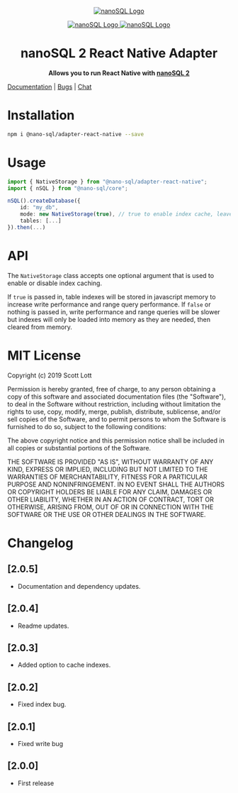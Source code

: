 <p align="center">
  <a href="https://github.com/ClickSimply/Nano-SQL/tree/2.0/packages/Core">
    <img src="https://github.com/ClickSimply/Nano-SQL/raw/2.0/graphics/logo.png" alt="nanoSQL Logo">
  </a>
</p>
<p align="center">
  <a href="https://badge.fury.io/js/%40nano-sql%2Fadapter-react-native">
    <img src="https://badge.fury.io/js/%40nano-sql%2Fadapter-react-native.svg" alt="nanoSQL Logo">
  </a>
  <a href="https://github.com/ClickSimply/@nano-sql/core/blob/master/LICENSE">
    <img src="https://img.shields.io/npm/l/express.svg?style=flat-square" alt="nanoSQL Logo">
  </a>
</p>

<h1 align="center">nanoSQL 2 React Native Adapter</h1>
<p align="center">
  <strong>Allows you to run React Native with <a href="https://www.npmjs.com/package/@nano-sql/core">nanoSQL 2</a></strong>
</p>

[Documentation](https://nanosql.io/adapters/react-native.html) | [Bugs](https://github.com/ClickSimply/Nano-SQL/issues) | [Chat](https://gitter.im/nano-sql/community)

# Installation

```sh
npm i @nano-sql/adapter-react-native --save
```

# Usage

```ts
import { NativeStorage } from "@nano-sql/adapter-react-native";
import { nSQL } from "@nano-sql/core";

nSQL().createDatabase({
    id: "my_db",
    mode: new NativeStorage(true), // true to enable index cache, leave blank otherwise
    tables: [...]
}).then(...)
```

# API

The `NativeStorage` class accepts one optional argument that is used to enable or disable index caching.

If `true` is passed in, table indexes will be stored in javascript memory to increase write performance and range query performance.  If `false` or nothing is passed in, write performance and range queries will be slower but indexes will only be loaded into memory as they are needed, then cleared from memory.

# MIT License

Copyright (c) 2019 Scott Lott

Permission is hereby granted, free of charge, to any person obtaining a copy
of this software and associated documentation files (the "Software"), to deal
in the Software without restriction, including without limitation the rights
to use, copy, modify, merge, publish, distribute, sublicense, and/or sell
copies of the Software, and to permit persons to whom the Software is
furnished to do so, subject to the following conditions:

The above copyright notice and this permission notice shall be included in all
copies or substantial portions of the Software.

THE SOFTWARE IS PROVIDED "AS IS", WITHOUT WARRANTY OF ANY KIND, EXPRESS OR
IMPLIED, INCLUDING BUT NOT LIMITED TO THE WARRANTIES OF MERCHANTABILITY,
FITNESS FOR A PARTICULAR PURPOSE AND NONINFRINGEMENT. IN NO EVENT SHALL THE
AUTHORS OR COPYRIGHT HOLDERS BE LIABLE FOR ANY CLAIM, DAMAGES OR OTHER
LIABILITY, WHETHER IN AN ACTION OF CONTRACT, TORT OR OTHERWISE, ARISING FROM,
OUT OF OR IN CONNECTION WITH THE SOFTWARE OR THE USE OR OTHER DEALINGS IN THE
SOFTWARE.

# Changelog

## [2.0.5]
- Documentation and dependency updates.

## [2.0.4]
- Readme updates.

## [2.0.3]
- Added option to cache indexes.

## [2.0.2]
- Fixed index bug.

## [2.0.1]
- Fixed write bug

## [2.0.0]
- First release